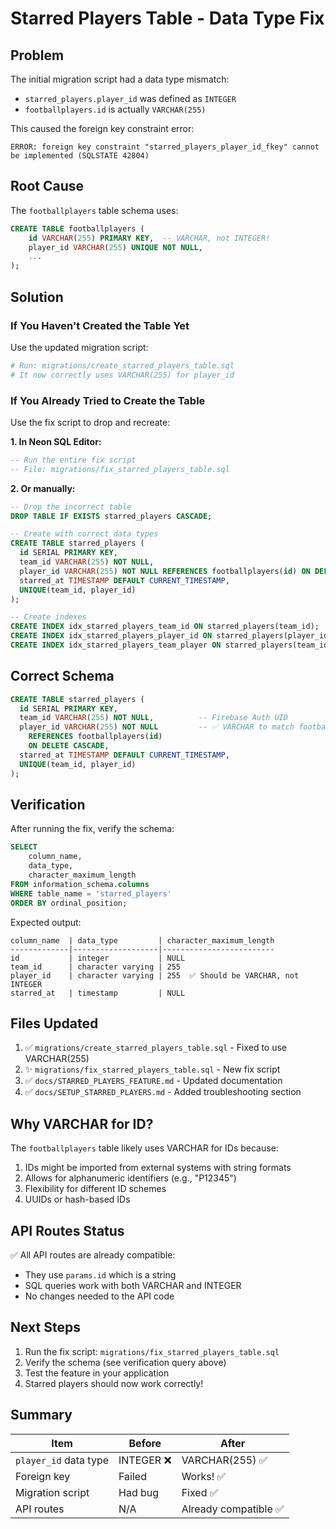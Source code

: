 # Starred Players Table - Data Type Fix

## Problem

The initial migration script had a data type mismatch:
- `starred_players.player_id` was defined as `INTEGER`
- `footballplayers.id` is actually `VARCHAR(255)`

This caused the foreign key constraint error:
```
ERROR: foreign key constraint "starred_players_player_id_fkey" cannot be implemented (SQLSTATE 42804)
```

## Root Cause

The `footballplayers` table schema uses:
```sql
CREATE TABLE footballplayers (
    id VARCHAR(255) PRIMARY KEY,  -- VARCHAR, not INTEGER!
    player_id VARCHAR(255) UNIQUE NOT NULL,
    ...
);
```

## Solution

### If You Haven't Created the Table Yet

Use the updated migration script:
```bash
# Run: migrations/create_starred_players_table.sql
# It now correctly uses VARCHAR(255) for player_id
```

### If You Already Tried to Create the Table

Use the fix script to drop and recreate:

**1. In Neon SQL Editor:**
```sql
-- Run the entire fix script
-- File: migrations/fix_starred_players_table.sql
```

**2. Or manually:**
```sql
-- Drop the incorrect table
DROP TABLE IF EXISTS starred_players CASCADE;

-- Create with correct data types
CREATE TABLE starred_players (
  id SERIAL PRIMARY KEY,
  team_id VARCHAR(255) NOT NULL,
  player_id VARCHAR(255) NOT NULL REFERENCES footballplayers(id) ON DELETE CASCADE,
  starred_at TIMESTAMP DEFAULT CURRENT_TIMESTAMP,
  UNIQUE(team_id, player_id)
);

-- Create indexes
CREATE INDEX idx_starred_players_team_id ON starred_players(team_id);
CREATE INDEX idx_starred_players_player_id ON starred_players(player_id);
CREATE INDEX idx_starred_players_team_player ON starred_players(team_id, player_id);
```

## Correct Schema

```sql
CREATE TABLE starred_players (
  id SERIAL PRIMARY KEY,
  team_id VARCHAR(255) NOT NULL,          -- Firebase Auth UID
  player_id VARCHAR(255) NOT NULL         -- ✅ VARCHAR to match footballplayers.id
    REFERENCES footballplayers(id) 
    ON DELETE CASCADE,
  starred_at TIMESTAMP DEFAULT CURRENT_TIMESTAMP,
  UNIQUE(team_id, player_id)
);
```

## Verification

After running the fix, verify the schema:

```sql
SELECT 
    column_name, 
    data_type,
    character_maximum_length
FROM information_schema.columns 
WHERE table_name = 'starred_players'
ORDER BY ordinal_position;
```

Expected output:
```
column_name  | data_type         | character_maximum_length
-------------|-------------------|-------------------------
id           | integer           | NULL
team_id      | character varying | 255
player_id    | character varying | 255  ✅ Should be VARCHAR, not INTEGER
starred_at   | timestamp         | NULL
```

## Files Updated

1. ✅ `migrations/create_starred_players_table.sql` - Fixed to use VARCHAR(255)
2. ✨ `migrations/fix_starred_players_table.sql` - New fix script
3. ✅ `docs/STARRED_PLAYERS_FEATURE.md` - Updated documentation
4. ✅ `docs/SETUP_STARRED_PLAYERS.md` - Added troubleshooting section

## Why VARCHAR for ID?

The `footballplayers` table likely uses VARCHAR for IDs because:
1. IDs might be imported from external systems with string formats
2. Allows for alphanumeric identifiers (e.g., "P12345")
3. Flexibility for different ID schemes
4. UUIDs or hash-based IDs

## API Routes Status

✅ All API routes are already compatible:
- They use `params.id` which is a string
- SQL queries work with both VARCHAR and INTEGER
- No changes needed to the API code

## Next Steps

1. Run the fix script: `migrations/fix_starred_players_table.sql`
2. Verify the schema (see verification query above)
3. Test the feature in your application
4. Starred players should now work correctly!

## Summary

| Item | Before | After |
|------|--------|-------|
| `player_id` data type | INTEGER ❌ | VARCHAR(255) ✅ |
| Foreign key | Failed | Works! ✅ |
| Migration script | Had bug | Fixed ✅ |
| API routes | N/A | Already compatible ✅ |
